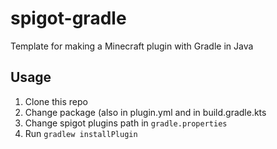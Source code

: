 # spigot-gradle
Template for making a Minecraft plugin with Gradle in Java

## Usage
1. Clone this repo
2. Change package (also in plugin.yml and in build.gradle.kts
3. Change spigot plugins path in `gradle.properties`
4. Run `gradlew installPlugin`
